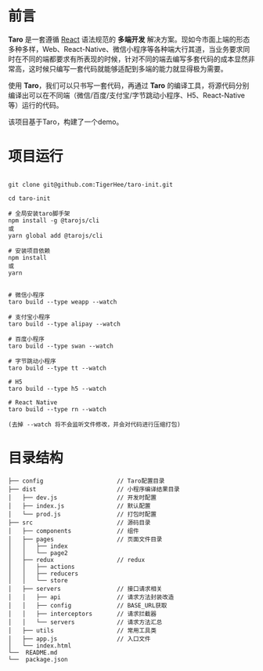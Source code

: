 # 前言

**Taro** 是一套遵循 [React](https://reactjs.org/) 语法规范的 **多端开发** 解决方案。现如今市面上端的形态多种多样，Web、React-Native、微信小程序等各种端大行其道，当业务要求同时在不同的端都要求有所表现的时候，针对不同的端去编写多套代码的成本显然非常高，这时候只编写一套代码就能够适配到多端的能力就显得极为需要。

使用 **Taro**，我们可以只书写一套代码，再通过 **Taro** 的编译工具，将源代码分别编译出可以在不同端（微信/百度/支付宝/字节跳动小程序、H5、React-Native 等）运行的代码。

该项目基于Taro，构建了一个demo。

# 项目运行

```

git clone git@github.com:TigerHee/taro-init.git

cd taro-init

# 全局安装taro脚手架
npm install -g @tarojs/cli
或
yarn global add @tarojs/cli

# 安装项目依赖
npm install
或
yarn


# 微信小程序
taro build --type weapp --watch

# 支付宝小程序
taro build --type alipay --watch

# 百度小程序
taro build --type swan --watch

# 字节跳动小程序
taro build --type tt --watch

# H5
taro build --type h5 --watch

# React Native
taro build --type rn --watch

(去掉 --watch 将不会监听文件修改，并会对代码进行压缩打包)

```

# 目录结构


    ├── config                     // Taro配置目录
    ├── dist                       // 小程序编译结果目录
    │   ├── dev.js                 // 开发时配置
    │   ├── index.js               // 默认配置
    │   └── prod.js                // 打包时配置
    ├── src                        // 源码目录
    │   ├── components             // 组件
    │   ├── pages                  // 页面文件目录
    │   │   ├── index
    │   │   └── page2
    │   ├── redux                  // redux
    │   │   ├── actions
    │   │   ├── reducers
    │   │   └── store
    │   ├── servers                // 接口请求相关
    │   │   ├── api                // 请求方法封装改造
    │   │   ├── config             // BASE_URL获取
    │   │   ├── interceptors       // 请求拦截器
    │   │   └── servers            // 请求方法汇总
    │   ├── utils                  // 常用工具类
    │   ├── app.js                 // 入口文件
    │   └── index.html
    └──  README.md
    └──  package.json